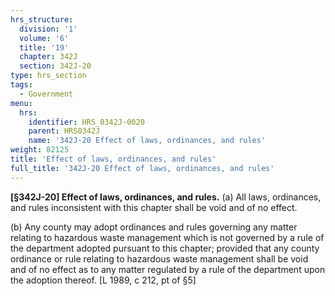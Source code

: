 ```yaml
---
hrs_structure:
  division: '1'
  volume: '6'
  title: '19'
  chapter: 342J
  section: 342J-20
type: hrs_section
tags:
  - Government
menu:
  hrs:
    identifier: HRS_0342J-0020
    parent: HRS0342J
    name: '342J-20 Effect of laws, ordinances, and rules'
weight: 82125
title: 'Effect of laws, ordinances, and rules'
full_title: '342J-20 Effect of laws, ordinances, and rules'
---
```

**[§342J-20] Effect of laws, ordinances, and rules.** (a) All laws, ordinances, and rules inconsistent with this chapter shall be void and of no effect.

(b) Any county may adopt ordinances and rules governing any matter relating to hazardous waste management which is not governed by a rule of the department adopted pursuant to this chapter; provided that any county ordinance or rule relating to hazardous waste management shall be void and of no effect as to any matter regulated by a rule of the department upon the adoption thereof. [L 1989, c 212, pt of §5]